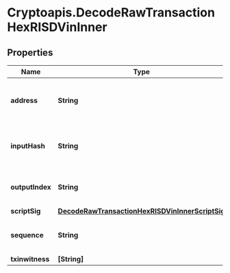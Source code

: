 # Cryptoapis.DecodeRawTransactionHexRISDVinInner

## Properties

Name | Type | Description | Notes
------------ | ------------- | ------------- | -------------
**address** | **String** | Represents the address which send/receive the amount | [optional] 
**inputHash** | **String** | Represents the transaction inputs&#39; indentifier. | [optional] 
**outputIndex** | **String** | Defines the output index of a transaction. | [optional] 
**scriptSig** | [**DecodeRawTransactionHexRISDVinInnerScriptSig**](DecodeRawTransactionHexRISDVinInnerScriptSig.md) |  | 
**sequence** | **String** | Represents the script sequence number. | [optional] 
**txinwitness** | **[String]** |  | [optional] 



